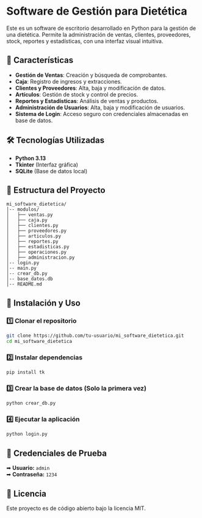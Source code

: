 # Software de Gestión para Dietética

Este es un software de escritorio desarrollado en Python para la gestión de una dietética. Permite la administración de ventas, clientes, proveedores, stock, reportes y estadísticas, con una interfaz visual intuitiva.

## 📌 Características
- **Gestión de Ventas**: Creación y búsqueda de comprobantes.
- **Caja**: Registro de ingresos y extracciones.
- **Clientes y Proveedores**: Alta, baja y modificación de datos.
- **Artículos**: Gestión de stock y control de precios.
- **Reportes y Estadísticas**: Análisis de ventas y productos.
- **Administración de Usuarios**: Alta, baja y modificación de usuarios.
- **Sistema de Login**: Acceso seguro con credenciales almacenadas en base de datos.

## 🛠️ Tecnologías Utilizadas
- **Python 3.13**
- **Tkinter** (Interfaz gráfica)
- **SQLite** (Base de datos local)

## 📂 Estructura del Proyecto
```
mi_software_dietetica/
│-- modulos/
│   ├── ventas.py
│   ├── caja.py
│   ├── clientes.py
│   ├── proveedores.py
│   ├── articulos.py
│   ├── reportes.py
│   ├── estadisticas.py
│   ├── operaciones.py
│   ├── administracion.py
│-- login.py
│-- main.py
│-- crear_db.py
│-- base_datos.db
│-- README.md
```

## 🚀 Instalación y Uso
### 1️⃣ Clonar el repositorio
```bash
git clone https://github.com/tu-usuario/mi_software_dietetica.git
cd mi_software_dietetica
```

### 2️⃣ Instalar dependencias
```bash
pip install tk
```

### 3️⃣ Crear la base de datos (Solo la primera vez)
```bash
python crear_db.py
```

### 4️⃣ Ejecutar la aplicación
```bash
python login.py
```

## 📌 Credenciales de Prueba
➡ **Usuario:** `admin`  
➡ **Contraseña:** `1234`

## 📜 Licencia
Este proyecto es de código abierto bajo la licencia MIT.

